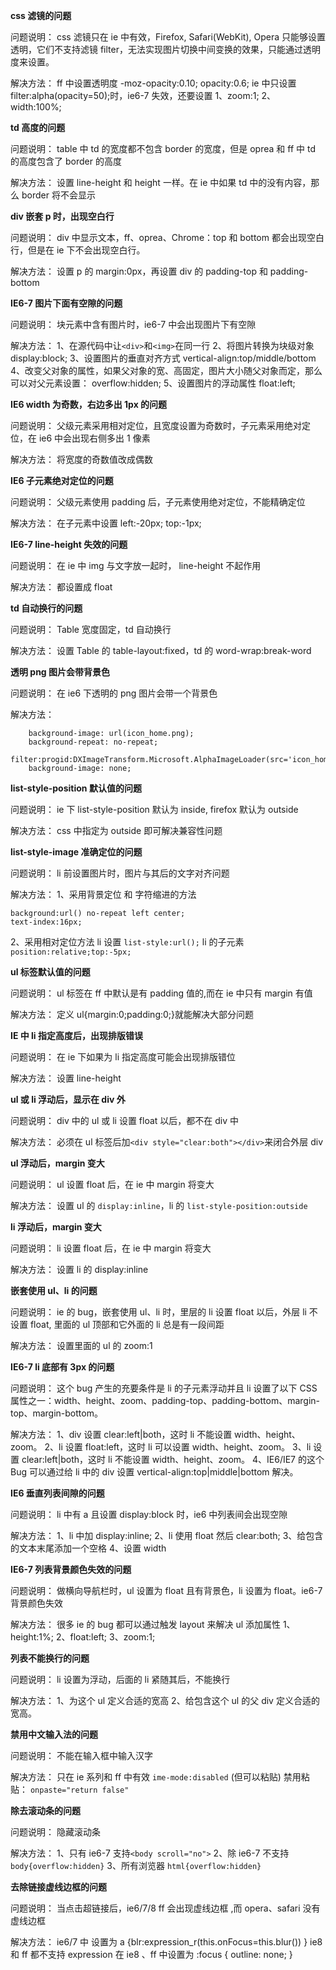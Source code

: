  **css 滤镜的问题**

问题说明： css 滤镜只在 ie 中有效，Firefox, Safari(WebKit), Opera 只能够设置透明，它们不支持滤镜 filter，无法实现图片切换中间变换的效果，只能通过透明度来设置。

解决方法： ff 中设置透明度 -moz-opacity:0.10; opacity:0.6; ie 中只设置 filter:alpha(opacity=50);时，ie6-7 失效，还要设置 1、zoom:1; 2、width:100%;





 **td 高度的问题**

问题说明： table 中 td 的宽度都不包含 border 的宽度，但是 oprea 和 ff 中 td 的高度包含了 border 的高度

解决方法： 设置 line-height 和 height 一样。在 ie 中如果 td 中的没有内容，那么 border 将不会显示





**div 嵌套 p 时，出现空白行**

问题说明： div 中显示文本，ff、oprea、Chrome：top 和 bottom 都会出现空白行，但是在 ie 下不会出现空白行。

解决方法： 设置 p 的 margin:0px，再设置 div 的 padding-top 和 padding-bottom







**IE6-7 图片下面有空隙的问题**

问题说明： 块元素中含有图片时，ie6-7 中会出现图片下有空隙

解决方法： 1、在源代码中让`<div>`和`<img>`在同一行 2、将图片转换为块级对象 display:block; 3、设置图片的垂直对齐方式 vertical-align:top/middle/bottom 4、改变父对象的属性，如果父对象的宽、高固定，图片大小随父对象而定，那么可以对父元素设置： overflow:hidden; 5、设置图片的浮动属性 float:left;







**IE6 width 为奇数，右边多出 1px 的问题**

问题说明： 父级元素采用相对定位，且宽度设置为奇数时，子元素采用绝对定位，在 ie6 中会出现右侧多出 1 像素

解决方法： 将宽度的奇数值改成偶数





**IE6 子元素绝对定位的问题**

问题说明： 父级元素使用 padding 后，子元素使用绝对定位，不能精确定位

解决方法： 在子元素中设置 left:-20px; top:-1px;





**IE6-7 line-height 失效的问题**

问题说明： 在 ie 中 img 与文字放一起时， line-height 不起作用

解决方法： 都设置成 float







**td 自动换行的问题**

问题说明： Table 宽度固定，td 自动换行

解决方法： 设置 Table 的 table-layout:fixed，td 的 word-wrap:break-word





**透明 png 图片会带背景色**

问题说明： 在 ie6 下透明的 png 图片会带一个背景色

解决方法：

```
    background-image: url(icon_home.png);
    background-repeat: no-repeat;
    filter:progid:DXImageTransform.Microsoft.AlphaImageLoader(src='icon_home.png');
    background-image: none;
```





**list-style-position 默认值的问题**

问题说明： ie 下 list-style-position 默认为 inside, firefox 默认为 outside

解决方法： css 中指定为 outside 即可解决兼容性问题





**list-style-image 准确定位的问题**

问题说明： li 前设置图片时，图片与其后的文字对齐问题

解决方法： 1、采用背景定位 和 字符缩进的方法

```
background:url() no-repeat left center;
text-index:16px;
```

2、采用相对定位方法 li 设置 `list-style:url();` li 的子元素 `position:relative;top:-5px;`





**ul 标签默认值的问题**

问题说明： ul 标签在 ff 中默认是有 padding 值的,而在 ie 中只有 margin 有值

解决方法： 定义 ul{margin:0;padding:0;}就能解决大部分问题





**IE 中 li 指定高度后，出现排版错误**

问题说明： 在 ie 下如果为 li 指定高度可能会出现排版错位

解决方法： 设置 line-height





**ul 或 li 浮动后，显示在 div 外**

问题说明： div 中的 ul 或 li 设置 float 以后，都不在 div 中

解决方法： 必须在 ul 标签后加`<div style="clear:both"></div>`来闭合外层 div





**ul 浮动后，margin 变大**

问题说明： ul 设置 float 后，在 ie 中 margin 将变大

解决方法： 设置 ul 的 `display:inline`，li 的 `list-style-position:outside`







**li 浮动后，margin 变大**

问题说明： li 设置 float 后，在 ie 中 margin 将变大

解决方法： 设置 li 的 display:inline





**嵌套使用 ul、li 的问题**

问题说明： ie 的 bug，嵌套使用 ul、li 时，里层的 li 设置 float 以后，外层 li 不设置 float, 里面的 ul 顶部和它外面的 li 总是有一段间距

解决方法： 设置里面的 ul 的 zoom:1









**IE6-7 li 底部有 3px 的问题**

问题说明： 这个 bug 产生的充要条件是 li 的子元素浮动并且 li 设置了以下 CSS 属性之一：width、height、zoom、padding-top、padding-bottom、margin-top、margin-bottom。

解决方法： 1、div 设置 clear:left|both，这时 li 不能设置 width、height、zoom。 2、li 设置 float:left，这时 li 可以设置 width、height、zoom。 3、li 设置 clear:left|both，这时 li 不能设置 width、height、zoom。 4、IE6/IE7 的这个 Bug 可以通过给 li 中的 div 设置 vertical-align:top|middle|bottom 解决。





**IE6 垂直列表间隙的问题**

问题说明： li 中有 a 且设置 display:block 时，ie6 中列表间会出现空隙

解决方法： 1、li 中加 display:inline; 2、li 使用 float 然后 clear:both; 3、给包含的文本末尾添加一个空格 4、设置 width







**IE6-7 列表背景颜色失效的问题**

问题说明： 做横向导航栏时，ul 设置为 float 且有背景色，li 设置为 float。ie6-7 背景颜色失效

解决方法： 很多 ie 的 bug 都可以通过触发 layout 来解决 ul 添加属性 1、height:1%; 2、float:left; 3、zoom:1;







**列表不能换行的问题**

问题说明： li 设置为浮动，后面的 li 紧随其后，不能换行

解决方法： 1、为这个 ul 定义合适的宽高 2、给包含这个 ul 的父 div 定义合适的宽高。









 **禁用中文输入法的问题**

问题说明： 不能在输入框中输入汉字

解决方法： 只在 ie 系列和 ff 中有效 `ime-mode:disabled` (但可以粘贴) 禁用粘贴： `onpaste="return false"`





**除去滚动条的问题**

问题说明： 隐藏滚动条

解决方法： 1、只有 ie6-7 支持`<body scroll="no">` 2、除 ie6-7 不支持 `body{overflow:hidden}` 3、所有浏览器 `html{overflow:hidden}`





**去除链接虚线边框的问题**

问题说明： 当点击超链接后，ie6/7/8 ff 会出现虚线边框 ,而 opera、safari 没有虚线边框

解决方法： ie6/7 中 设置为 a {blr:expression_r(this.onFocus=this.blur()) } ie8 和 ff 都不支持 expression 在 ie8 、ff 中设置为 :focus { outline: none; }





